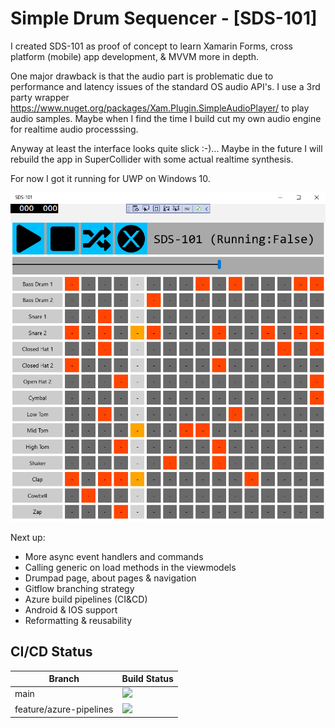# Simple Drum Sequencer - [SDS-101]

I created SDS-101 as proof of concept to learn Xamarin Forms, cross platform (mobile) app development, & MVVM more in depth.

One major drawback is that the audio part is problematic due to performance and latency issues of the standard OS audio API's. I use a 3rd party wrapper https://www.nuget.org/packages/Xam.Plugin.SimpleAudioPlayer/ to play audio samples. Maybe when I find the time I build cut my own audio engine for realtime audio processsing.  

Anyway at least the interface looks quite slick :-)... Maybe in the future I will rebuild the app in SuperCollider with some actual realtime synthesis.

For now I got it running for UWP on Windows 10. 

![Alt text](SDS-101-Screenshot.png?raw=true "SDS-101 (screenshot)")

Next up: 
  * More async event handlers and commands
  * Calling generic on load methods in the viewmodels
  * Drumpad page, about pages & navigation
  * Gitflow branching strategy
  * Azure build pipelines (CI&CD) 
  * Android & IOS support 
  * Reformatting & reusability

## CI/CD Status

|Branch|Build Status|
|------ |:--------- |
|main   | [![](https://dev.azure.com/marinusklaassen0069/Xamarin%20Forms%20Cross-platform%20Apps/_apis/build/status/marinusklaassen.simpledrumsequencer?branchName=main)](https://dev.azure.com/marinusklaassen0069/Xamarin%20Forms%20Cross-platform%20Apps/_build/latest?definitionId=1&branchName=main) |
|feature/azure-pipelines | [![](https://dev.azure.com/marinusklaassen0069/Xamarin%20Forms%20Cross-platform%20Apps/_apis/build/status/marinusklaassen.simpledrumsequencer?branchName=feature%2Fazure-pipelines)](https://dev.azure.com/marinusklaassen0069/Xamarin%20Forms%20Cross-platform%20Apps/_build/latest?definitionId=1&branchName=feature%2Fazure-pipelines) |

